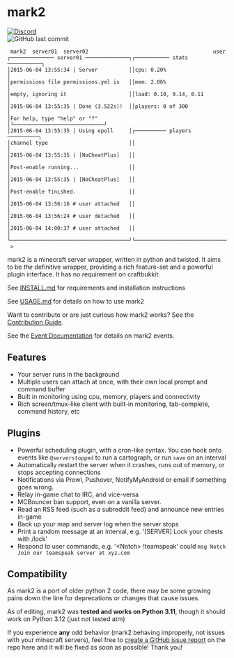 # mark2

[![Discord](https://img.shields.io/discord/872557175095037983?label=Join%20the%20Discord&logo=discord&style=for-the-badge)](https://discord.gg/HCvqE6TdXY)  
![GitHub last commit](https://img.shields.io/github/last-commit/gsand/mark2?label=Last%20Commit&logo=github&style=for-the-badge)

     mark2  server01  server02                                        user
    ┌────────────── server01 ──────────────┐┌─────────── stats ───────────┐
    │2015-06-04 13:55:34 | Server          ││cpu: 0.20%                   │
    │permissions file permissions.yml is   ││mem: 2.06%                   │
    │empty, ignoring it                    ││load: 0.10, 0.14, 0.11       │
    │2015-06-04 13:55:35 | Done (3.522s)!  ││players: 0 of 300            │
    │For help, type "help" or "?"          │└─────────────────────────────┘
    │2015-06-04 13:55:35 | Using epoll     │┌────────── players ──────────┐
    │channel type                          ││                             │
    │2015-06-04 13:55:35 | [NoCheatPlus]   ││                             │
    │Post-enable running...                ││                             │
    │2015-06-04 13:55:35 | [NoCheatPlus]   ││                             │
    │Post-enable finished.                 ││                             │
    │2015-06-04 13:56:16 # user attached   ││                             │
    │2015-06-04 13:56:24 # user detached   ││                             │
    │2015-06-04 14:00:37 # user attached   ││                             │
    └──────────────────────────────────────┘└─────────────────────────────┘
     >

mark2 is a minecraft server wrapper, written in python and twisted. It aims to be *the* definitive wrapper, providing a
rich feature-set and a powerful plugin interface. It has no requirement on craftbukkit.

See [INSTALL.md](INSTALL.md) for requirements and installation instructions

See [USAGE.md](USAGE.md) for details on how to use mark2

Want to contribute or are just curious how mark2 works? See the [Contribution Guide](CONTRIBUTING.md).

See the [Event Documentation](CONTRIBUTING.md#event-documentation) for details on mark2 events.

## Features

* Your server runs in the background
* Multiple users can attach at once, with their own local prompt and command buffer
* Built in monitoring using cpu, memory, players and connectivity
* Rich screen/tmux-like client with built-in monitoring, tab-complete, command history, etc

## Plugins

* Powerful scheduling plugin, with a cron-like syntax. You can hook onto events like `@serverstopped` to run a
  cartograph, or run `save` on an interval
* Automatically restart the server when it crashes, runs out of memory, or stops accepting connections
* Notifications via Prowl, Pushover, NotifyMyAndroid or email if something goes wrong.
* Relay in-game chat to IRC, and vice-versa
* MCBouncer ban support, even on a vanilla server.
* Read an RSS feed (such as a subreddit feed) and announce new entries in-game
* Back up your map and server log when the server stops
* Print a random message at an interval, e.g. '[SERVER] Lock your chests with /lock'
* Respond to user commands, e.g. '\<Notch> !teamspeak' could `msg Notch Join our teamspeak server at xyz.com`

## Compatibility

As mark2 is a port of older python 2 code, there may be some growing pains down the line for deprecations or changes that cause issues.

As of editing, mark2 was **tested and works on Python 3.11**, though it should work on Python 3.12 (just not tested atm)

If you experience **any** odd behavior (mark2 behaving improperly, not issues with your minecraft servers), feel free to [create a GitHub issue report](https://github.com/mark2devel/mark2/issues/new) on the repo here and it will be fixed as soon as possible! Thank you!
